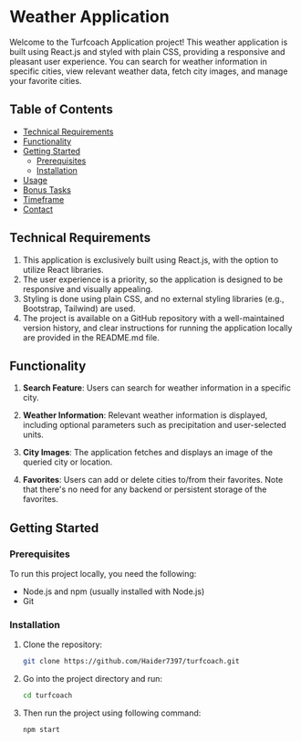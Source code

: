 # Weather Application

Welcome to the Turfcoach Application project! This weather application is built using React.js and styled with plain CSS, providing a responsive and pleasant user experience. You can search for weather information in specific cities, view relevant weather data, fetch city images, and manage your favorite cities.

## Table of Contents

- [Technical Requirements](#technical-requirements)
- [Functionality](#functionality)
- [Getting Started](#getting-started)
  - [Prerequisites](#prerequisites)
  - [Installation](#installation)
- [Usage](#usage)
- [Bonus Tasks](#bonus-tasks)
- [Timeframe](#timeframe)
- [Contact](#contact)

## Technical Requirements

1. This application is exclusively built using React.js, with the option to utilize React libraries.
2. The user experience is a priority, so the application is designed to be responsive and visually appealing.
3. Styling is done using plain CSS, and no external styling libraries (e.g., Bootstrap, Tailwind) are used.
4. The project is available on a GitHub repository with a well-maintained version history, and clear instructions for running the application locally are provided in the README.md file.

## Functionality

1. **Search Feature**: Users can search for weather information in a specific city.

2. **Weather Information**: Relevant weather information is displayed, including optional parameters such as precipitation and user-selected units.

3. **City Images**: The application fetches and displays an image of the queried city or location.

4. **Favorites**: Users can add or delete cities to/from their favorites. Note that there's no need for any backend or persistent storage of the favorites.

## Getting Started

### Prerequisites

To run this project locally, you need the following:

- Node.js and npm (usually installed with Node.js)
- Git

### Installation

1. Clone the repository:

   ```bash
   git clone https://github.com/Haider7397/turfcoach.git

2. Go into the project directory and run:

    ```bash
    cd turfcoach

3. Then run the project using following command:

    ```bash
    npm start